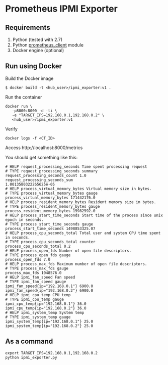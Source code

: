 Prometheus IPMI Exporter
===


Requirements
---

1. Python (tested with 2.7)
2. Python [prometheus_client](https://github.com/prometheus/client_python) module
3. Docker engine (optional)


Run using Docker
---

Build the Docker image
```
$ docker build -t <hub_user>/ipmi_exporter:v1 .
```
Run the container
```
docker run \
   -p8000:8000 -d -ti \
   -e "TARGET_IPS=192.168.0.1,192.168.0.2" \
   <hub_user>/ipmi_exporter:v1
```
Verify
```
docker logs -f <CT_ID>
```
Access http://localhost:8000/metrics

You should get something like this:

```
# HELP request_processing_seconds Time spent processing request
# TYPE request_processing_seconds summary 
request_processing_seconds_count 1.0 
request_processing_seconds_sum
1.0013580322265625e-05
# HELP process_virtual_memory_bytes Virtual memory size in bytes.
# TYPE process_virtual_memory_bytes gauge 
process_virtual_memory_bytes 171442176.0
# HELP process_resident_memory_bytes Resident memory size in bytes.
# TYPE process_resident_memory_bytes gauge 
process_resident_memory_bytes 15982592.0
# HELP process_start_time_seconds Start time of the process since unix epoch in seconds.
# TYPE process_start_time_seconds gauge 
process_start_time_seconds 1498853325.07
# HELP process_cpu_seconds_total Total user and system CPU time spent in seconds.
# TYPE process_cpu_seconds_total counter 
process_cpu_seconds_total 0.2
# HELP process_open_fds Number of open file descriptors.
# TYPE process_open_fds gauge
process_open_fds 7.0
# HELP process_max_fds Maximum number of open file descriptors.
# TYPE process_max_fds gauge
process_max_fds 1048576.0
# HELP ipmi_fan_speed Fan speed
# TYPE ipmi_fan_speed gauge 
ipmi_fan_speed{ip="192.168.0.1"} 6900.0 
ipmi_fan_speed{ip="192.168.0.2"} 6900.0
# HELP ipmi_cpu_temp CPU temp
# TYPE ipmi_cpu_temp gauge 
ipmi_cpu_temp{ip="192.168.0.1"} 36.0 
ipmi_cpu_temp{ip="192.168.0.2"} 36.0
# HELP ipmi_system_temp System temp
# TYPE ipmi_system_temp gauge 
ipmi_system_temp{ip="192.168.0.1"} 25.0 
ipmi_system_temp{ip="192.168.0.2"} 25.0
```

As a command
---

```
export TARGET_IPS=192.168.0.1,192.168.0.2
python ipmi_exporter.py
```

